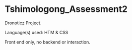 # Tshimologong_Assessment2

Dronoticz Project.

Language(s) used: HTM & CSS

Front end only, no backend or interaction.



